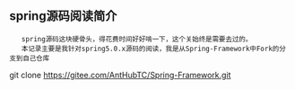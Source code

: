 ## spring源码阅读简介
       spring源码这块硬骨头，得花费时间好好啃一下，这个关始终是需要去过的。
       本记录主要是我针对spring5.0.x源码的阅读，我是从Spring-Framework中Fork的分支到自己仓库
       
git clone https://gitee.com/AntHubTC/Spring-Framework.git



